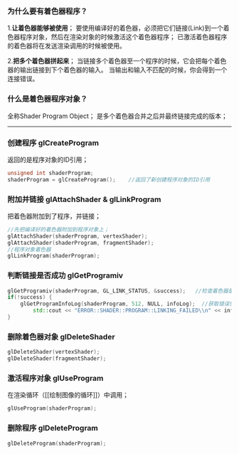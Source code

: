### 为什么要有着色器程序？
1.**让着色器能够被使用**；
要使用编译好的着色器，必须把它们链接(Link)到一个着色器程序对象，然后在渲染对象的时候激活这个着色器程序；
已激活着色器程序的着色器将在发送渲染调用的时候被使用。

2.**把多个着色器拼起来**；
当链接多个着色器至一个程序的时候，它会把每个着色器的输出链接到下个着色器的输入。
当输出和输入不匹配的时候，你会得到一个连接错误。

### 什么是着色器程序对象？
全称Shader Program Object；
是多个着色器合并之后并最终链接完成的版本；
***
### 创建程序 glCreateProgram 
返回的是程序对象的ID引用；
```cpp
unsigned int shaderProgram;
shaderProgram = glCreateProgram();    //返回了新创建程序对象的ID引用
```

### 附加并链接 glAttachShader & glLinkProgram 
把着色器附加到了程序，并链接；
```cpp
//先把编译好的着色器附加到程序对象上；
glAttachShader(shaderProgram, vertexShader);  
glAttachShader(shaderProgram, fragmentShader);   
//程序对象着色器
glLinkProgram(shaderProgram);
```

### 判断链接是否成功 glGetProgramiv 
```cpp
glGetProgramiv(shaderProgram, GL_LINK_STATUS, &success);   //检查着色器是否成功链接到程序
if(!success) {
    glGetProgramInfoLog(shaderProgram, 512, NULL, infoLog);  //获取错误信息
		std::cout << "ERROR::SHADER::PROGRAM::LINKING_FAILED\\n" << infoLog << std::endl;
}
```

### 删除着色器对象 glDeleteShader 
```cpp
glDeleteShader(vertexShader);
glDeleteShader(fragmentShader);
```

### 激活程序对象 glUseProgram
在渲染循环（[[绘制图像的循环]]）中调用；
```cpp
glUseProgram(shaderProgram);
```

### 删除程序 glDeleteProgram 
```cpp
glDeleteProgram(shaderProgram);
```
